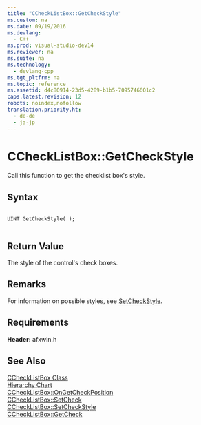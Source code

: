 ```yaml
---
title: "CCheckListBox::GetCheckStyle"
ms.custom: na
ms.date: 09/19/2016
ms.devlang: 
  - C++
ms.prod: visual-studio-dev14
ms.reviewer: na
ms.suite: na
ms.technology: 
  - devlang-cpp
ms.tgt_pltfrm: na
ms.topic: reference
ms.assetid: d4c80914-23d5-4289-b1b5-7095746601c2
caps.latest.revision: 12
robots: noindex,nofollow
translation.priority.ht: 
  - de-de
  - ja-jp
---
```

# CCheckListBox::GetCheckStyle
Call this function to get the checklist box's style.  
  
## Syntax  
  
```  
  
UINT GetCheckStyle( );  
  
```  
  
## Return Value  
 The style of the control's check boxes.  
  
## Remarks  
 For information on possible styles, see [SetCheckStyle](../vs140/CCheckListBox--SetCheckStyle.md).  
  
## Requirements  
 **Header:** afxwin.h  
  
## See Also  
 [CCheckListBox Class](../vs140/CCheckListBox-Class.md)   
 [Hierarchy Chart](../vs140/Hierarchy-Chart.md)   
 [CCheckListBox::OnGetCheckPosition](../vs140/CCheckListBox--OnGetCheckPosition.md)   
 [CCheckListBox::SetCheck](../vs140/CCheckListBox--SetCheck.md)   
 [CCheckListBox::SetCheckStyle](../vs140/CCheckListBox--SetCheckStyle.md)   
 [CCheckListBox::GetCheck](../vs140/CCheckListBox--GetCheck.md)